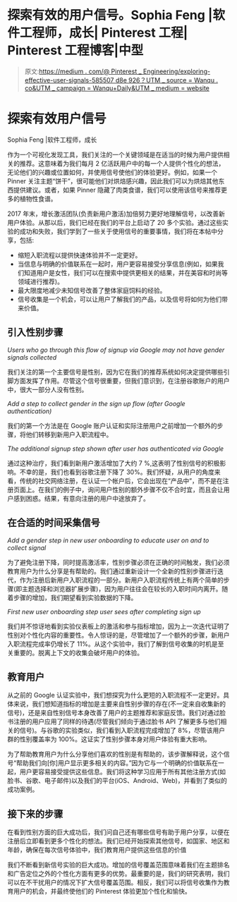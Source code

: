 # 探索有效的用户信号。Sophia Feng |软件工程师，成长| Pinterest 工程| Pinterest 工程博客|中型

> 原文:[https://medium . com/@ Pinterest _ Engineering/exploring-effective-user-signals-585507 d8e 926？UTM _ source = Wanqu . co&UTM _ campaign = Wanqu+Daily&UTM _ medium = website](https://medium.com/@Pinterest_Engineering/exploring-effective-user-signals-585507d8e926?utm_source=wanqu.co&utm_campaign=Wanqu+Daily&utm_medium=website)

# **探索有效用户信号**

Sophia Feng |软件工程师，成长

作为一个可视化发现工具，我们关注的一个关键领域是在适当的时候为用户提供相关的推荐。这意味着为我们每月 2 亿活跃用户中的每一个人提供个性化的想法，无论他们的兴趣或位置如何，并使用信号使他们的体验更好。例如，如果一个 Pinner 关注主题“饼干”，很可能他们对烘焙感兴趣，因此我们可以为烘焙其他东西提供建议。或者，如果 Pinner 隐藏了肉类食谱，我们可以使用该信号来推荐更多的植物性食谱。

2017 年末，增长激活团队(负责新用户激活)加倍努力更好地理解信号，以改善新用户体验。从那以后，我们已经在我们的平台上启动了 20 多个实验。通过这些实验的成功和失败，我们学到了一些关于使用信号的重要事情，我们将在本帖中分享，包括:

*   缩短入职流程以提供快速体验并不一定更好。
*   当信息与明确的价值联系在一起时，用户更容易接受分享信息(例如，如果我们知道用户是女性，我们可以在搜索中提供更相关的结果，并在美容和时尚等领域进行推荐)。
*   最大限度地减少未知信号改善了整体家庭饲料的经验。
*   信号收集是一个机会，可以让用户了解我们的产品，以及信号将如何为他们带来价值。

## **引入性别步骤**



*Users who go through this flow of signup via Google may not have gender signals collected*



我们关注的第一个主要信号是性别，因为它在我们的推荐系统如何决定提供哪些引脚方面发挥了作用。尽管这个信号很重要，但我们意识到，在注册谷歌账户的用户中，很大一部分人没有性别。



*Add a step to collect gender in the sign up flow (after Google authentication)*



我们的第一个方法是在 Google 账户认证和实际注册用户之前增加一个额外的步骤，将他们转移到新用户入职流程中。



*The additional signup step shown after user has authenticated via Google*



通过这种治疗，我们看到新用户激活增加了大约 7 %,这表明了性别信号的积极影响。不幸的是，我们也看到谷歌注册下降了 30%。我们怀疑，从用户的角度来看，传统的社交网络注册，在认证一个帐户后，它会出现在“产品中”，而不是在注册页面上。在我们的例子中，询问用户性别的额外步骤不仅不合时宜，而且会让用户感到困惑。结果，有意向注册的用户中途放弃了。

## **在合适的时间采集信号**



*Add a gender step in new user onboarding to educate user on and to collect signal*



为了避免注册下降，同时提高激活率，性别步骤必须在正确的时间触发，我们必须教育用户为什么分享是有帮助的。我们通过重新设计一个全新的性别步骤进行迭代，作为注册后新用户入职流程的一部分。新用户入职流程传统上有两个简单的步骤(即主题选择和浏览器扩展步骤)，因为用户往往会在较长的入职时间内离开。随着步骤的增加，我们期望看到实验数据的下降。



*First new user onboarding step user sees after completing sign up*



我们并不惊讶地看到实验仪表板上的激活和参与指标增加，因为上一次迭代证明了性别对个性化内容的重要性。令人惊讶的是，尽管增加了一个额外的步骤，新用户入职流程完成率仍增长了 11%。从这个实验中，我们了解到信号收集的时机是至关重要的。脱离上下文的收集会破坏用户的体验。

## **教育用户**

从之前的 Google 认证实验中，我们想探究为什么更短的入职流程不一定更好。具体来说，我们想知道指标的增加是主要来自性别步骤的存在(不一定来自收集新的信号)，还是来自性别信号本身改善了用户的主题推荐和家庭反馈。我们对通过脸书注册的用户应用了同样的待遇(尽管我们倾向于通过脸书 API 了解更多与他们相关的信号)。与谷歌的实验类似，我们看到入职流程完成增加了 8%，尽管该用户群的性别覆盖率为 100%。这证实了性别步骤本身对用户体验有重大影响。

为了帮助教育用户为什么分享他们喜欢的性别是有帮助的，该步骤解释说，这个信号“帮助我们向[你]用户显示更多相关的内容。”因为它与一个明确的价值联系在一起，用户更容易接受提供这些信息。我们将这种学习应用于所有其他注册方式(如脸书、谷歌、电子邮件)以及我们的平台(iOS、Android、Web)，并看到了类似的成功案例。

## **接下来的步骤**

在看到性别方面的巨大成功后，我们问自己还有哪些信号有助于用户分享，以便在注册后立即看到更多个性化的想法。我们已经开始探索其他信号，如国家、地区和年龄，确保在每次信号体验中，我们教育用户提供这些信息的价值



我们不断看到新信号实验的巨大成功。增加的信号覆盖范围意味着我们在主题排名和广告定位之外的个性化方面有更多的优势。最重要的是，我们的研究表明，我们可以在不干扰用户的情况下扩大信号覆盖范围。相反，我们可以将信号收集作为教育用户的机会，并最终使他们的 Pinterest 体验更加个性化和愉快。

